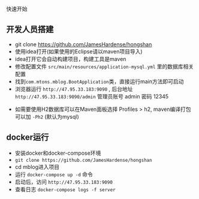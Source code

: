 快速开始

## 开发人员搭建

- git clone https://github.com/JamesHardense/hongshan
- 使用idea打开(如果使用的Eclipse请以maven项目导入)
- idea打开它会自动构建项目，构建工具是maven
- 修改配置文件 `src/main/resources/application-mysql.yml` 里的数据库相关配置
- 找到`com.mtons.mblog.BootApplication`类，直接运行main方法即可启动
- 浏览器运行 `http://47.95.33.183:9090` , 后台地址 `http://47.95.33.183:9090/admin` 管理员账号 admin 密码 12345

* 如需要使用H2数据库可以在Maven面板选择 Profiles > h2, maven编译打包可以加 `-Ph2` (默认为mysql)

## docker运行

- 安装docker和docker-compose环境
- `git clone https://github.com/JamesHardense/hongshan`
- cd mblog进入项目
- 运行 `docker-compose up -d` 命令
- 启动后，访问 `http://47.95.33.183:9090` 
- 查看日志 `docker-compose logs -f server`
